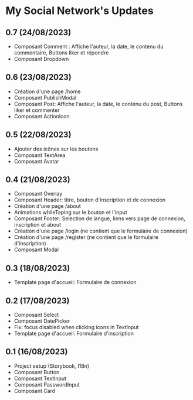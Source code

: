 # My Social Network's Updates

## 0.7 (24/08/2023)
- Composant Comment : Affiche l'auteur, la date, le contenu du commentaire, Buttons liker et répondre
- Composant Dropdown

## 0.6 (23/08/2023)
- Création d'une page /home
- Composant PublishModal
- Composant Post: Affiche l'auteur, la date, le contenu du post, Buttons liker et commenter
- Composant ActionIcon

## 0.5 (22/08/2023)
- Ajouter des icônes sur les boutons
- Composant TextArea
- Composant Avatar

## 0.4 (21/08/2023)
- Composant Overlay
- Composant Header: titre, bouton d'inscription et de connexion
- Création d'une page /about
- Animations whileTaping sur le bouton et l'input
- Composant Footer: Selection de langue, liens vers page de connexion, inscription et about
- Création d'une page /login (ne contient que le formulaire de connexion)
- Création d'une page /register (ne contient que le formulaire d'inscription)
- Composant Modal

## 0.3 (18/08/2023)
- Template page d'accueil: Formulaire de connexion

## 0.2 (17/08/2023)
- Composant Select
- Composant DatePicker
- Fix: focus disabled when clicking icons in TextInput
- Template page d'accueil: Formulaire d'inscription

## 0.1 (16/08/2023)
- Project setup (Storybook, I18n)
- Composant Button
- Composant TextInput
- Composant PasswordInput
- Composant Card
